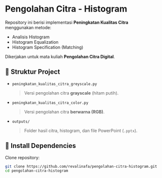 # Pengolahan Citra - Histogram

Repository ini berisi implementasi **Peningkatan Kualitas Citra** menggunakan metode:
- Analisis Histogram
- Histogram Equalization
- Histogram Specification (Matching)

Dikerjakan untuk mata kuliah **Pengolahan Citra Digital**.

## 📂 Struktur Project
- `peningkatan_kualitas_citra_greyscale.py`  
  > Versi pengolahan citra **grayscale** (hitam putih).  

- `peningkatan_kualitas_citra_color.py`  
  > Versi pengolahan citra **berwarna (RGB)**.  

- `outputs/`  
  > Folder hasil citra, histogram, dan file PowerPoint (`.pptx`).


## 🔧 Install Dependencies

Clone repository:
```bash
git clone https://github.com/revalinafa/pengolahan-citra-histogram.git
cd pengolahan-citra-histogram

